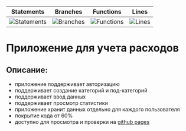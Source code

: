 | Statements                                                                 | Branches                                                            | Functions                                                             | Lines                                                            |
| -------------------------------------------------------------------------- | ------------------------------------------------------------------- | --------------------------------------------------------------------- | ---------------------------------------------------------------- |
| ![Statements](https://img.shields.io/badge/statements-87.68%25-yellow.svg) | ![Branches](https://img.shields.io/badge/branches-75.98%25-red.svg) | ![Functions](https://img.shields.io/badge/functions-71.88%25-red.svg) | ![Lines](https://img.shields.io/badge/lines-87.68%25-yellow.svg) |

# Приложение для учета расходов

## Описание:

- приложение поддерживает авторизацию
- поддерживает создание категорий и под-категорий
- поддерживает ввод данных
- поддерживает просмотр статистики
- приложение хранит данных отдельно для каждого пользователя
- покрытие кода от 60%
- доступно для просмотра и проверки на [github pages](https://paulmartynov.github.io/Expense-tracking-app/)
